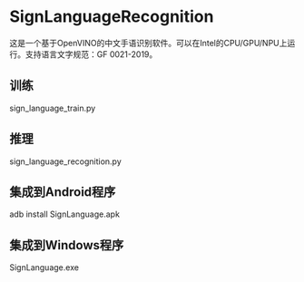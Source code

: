 # SignLanguageRecognition

这是一个基于OpenVINO的中文手语识别软件。可以在Intel的CPU/GPU/NPU上运行。支持语言文字规范：GF 0021-2019。

## 训练

sign_language_train.py

## 推理

sign_language_recognition.py

## 集成到Android程序

adb install SignLanguage.apk

## 集成到Windows程序

SignLanguage.exe